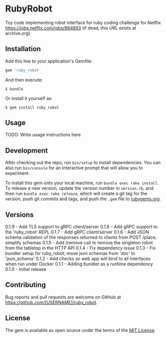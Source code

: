 # RubyRobot

Toy code implementing robot interface for ruby coding challenge for Netflix
https://jobs.netflix.com/jobs/864893 (if dead, this URL exists at archive.org).

## Installation

Add this line to your application's Gemfile:

```ruby
gem 'ruby_robot'
```

And then execute:

    $ bundle

Or install it yourself as:

    $ gem install ruby_robot

## Usage

TODO: Write usage instructions here

## Development

After checking out the repo, run `bin/setup` to install dependencies. You can also run `bin/console` for an interactive prompt that will allow you to experiment.

To install this gem onto your local machine, run `bundle exec rake install`. To release a new version, update the version number in `version.rb`, and then run `bundle exec rake release`, which will create a git tag for the version, push git commits and tags, and push the `.gem` file to [rubygems.org](https://rubygems.org).

## Versions
0.1.9 - Add TLS support to gRPC client/server
0.1.8 - Add gRPC support to the 'ruby_robot' REPL
0.1.7 - Add gRPC client/server
0.1.6 - Add JSON schema validation of the responses returned to clients from POST /place; simplify schemas
0.1.5 - Add /remove call to remove the singleton robot from the tabletop in the HTTP API
0.1.4 - Fix dependency issue
0.1.3 - Fix bundler setup for ruby_robot; move json schemas from 'doc' to 'json_schema'
0.1.2 - Add checks so web app will bind to all interfaces when run under Docker
0.1.1 - Adding bundler as a runtime dependency
0.1.0 - Initial release

## Contributing

Bug reports and pull requests are welcome on GitHub at https://github.com/[USERNAME]/ruby_robot.

## License

The gem is available as open source under the terms of the [MIT License](https://opensource.org/licenses/MIT).
